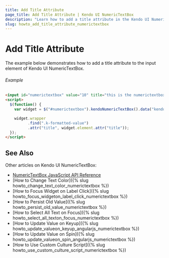```yaml
---
title: Add Title Attribute
page_title: Add Title Attribute | Kendo UI NumericTextBox
description: "Learn how to add a title attribute in the Kendo UI NumericTextBox widget."
slug: howto_add_title_attribute_numerictextbox
---
```


# Add Title Attribute

The example below demonstrates how to add a title attribute to the input element of Kendo UI NumericTextBox.

###### Example

```html
<input id="numerictextbox" value="10" title="this is the numerictextbox title"/>
<script>
  $(function() {
    var widget = $("#numerictextbox").kendoNumericTextBox().data("kendoNumericTextBox");

    widget.wrapper
          .find(".k-formatted-value")
          .attr("title", widget.element.attr("title"));
  });
</script>
```

## See Also

Other articles on Kendo UI NumericTextBox:

* [NumericTextBox JavaScript API Reference](/api/javascript/ui/numerictextbox)
* [How to Change Text Color]({% slug howto_change_text_color_numerictextbox %})
* [How to Focus Widget on Label Click]({% slug howto_focus_widgeton_label_click_numerictextbox %})
* [How to Persist Old Value]({% slug howto_persist_old_value_numerictextbox %})
* [How to Select All Text on Focus]({% slug howto_select_all_texton_focus_numerictextbox %})
* [How to Update Value on Keyup]({% slug howto_update_valueon_keyup_angularjs_numerictextbox %})
* [How to Update Value on Spin]({% slug howto_update_valueon_spin_angularjs_numerictextbox %})
* [How to Use Custom Culture Script]({% slug howto_use_custom_culture_script_numerictextbox %})
